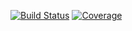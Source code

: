 [![Build Status](https://travis-ci.org/mihanloko/computer_graphic_lr1.svg?branch=master)](https://travis-ci.org/mihanloko/computer_graphic_lr1)
[![Coverage](https://sonarcloud.io/api/project_badges/measure?project=mihanloko_computer_graphic_lr1&metric=coverage)](https://sonarcloud.io/dashboard?id=mihanloko_computer_graphic_lr1)